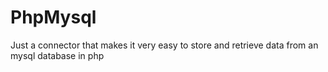 # PhpMysql
Just a connector that makes it very easy to store and retrieve data from an mysql database in php
